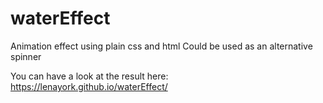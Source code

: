 # waterEffect

Animation effect using plain css and html 
Could be used as an alternative spinner

You can have a look at the result here: https://lenayork.github.io/waterEffect/